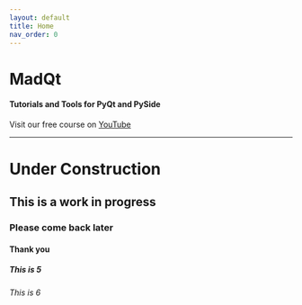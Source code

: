 ```yaml
---
layout: default
title: Home
nav_order: 0
---
```


# MadQt
#### Tutorials and Tools for PyQt and PySide

Visit our free course on [YouTube](https://youtube.com/playlist?list=PLuvCsqbtUSFAEmez6Tuyi2KitVcS4fLWX)

***

# Under Construction
## This is a work in progress
### Please come back later
#### Thank you
##### This is 5
###### This is 6
